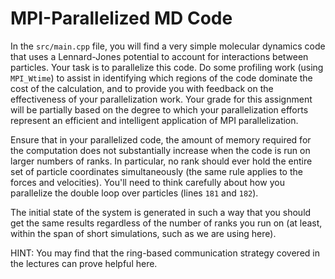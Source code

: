 # MPI-Parallelized MD Code

In the `src/main.cpp` file, you will find a very simple molecular dynamics code that uses a Lennard-Jones potential to account for interactions between particles.
Your task is to parallelize this code.
Do some profiling work (using `MPI_Wtime`) to assist in identifying which regions of the code dominate the cost of the calculation, and to provide you with feedback on the effectiveness of your parallelization work.
Your grade for this assignment will be partially based on the degree to which your parallelization efforts represent an efficient and intelligent application of MPI parallelization.

Ensure that in your parallelized code, the amount of memory required for the computation does not substantially increase when the code is run on larger numbers of ranks.
In particular, no rank should ever hold the entire set of particle coordinates simultaneously (the same rule applies to the forces and velocities).
You'll need to think carefully about how you parallelize the double loop over particles (lines `181` and `182`).

The initial state of the system is generated in such a way that you should get the same results regardless of the number of ranks you run on (at least, within the span of short simulations, such as we are using here).

HINT: You may find that the ring-based communication strategy covered in the lectures can prove helpful here.
